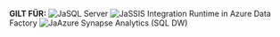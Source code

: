 <Token>**GILT FÜR:** ![Ja](media/yes.png)SQL Server ![Ja](media/yes.png)SSIS Integration Runtime in Azure Data Factory</Token> ![Ja](media/yes.png)Azure Synapse Analytics (SQL DW)
